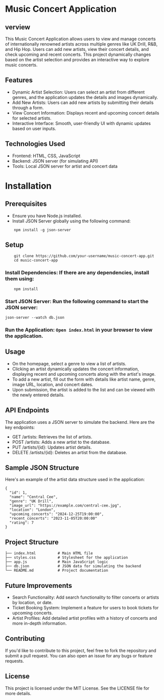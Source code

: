 # Music Concert Application
## verview
This Music Concert Application allows users to view and manage concerts of internationally renowned artists across multiple genres like UK Drill, R&B, and Hip Hop. Users can add new artists, view their concert details, and check upcoming and recent concerts. This project dynamically changes based on the artist selection and provides an interactive way to explore music concerts.

## Features
- Dynamic Artist Selection: Users can select an artist from different genres, and the application updates the details and images dynamically.
- Add New Artists: Users can add new artists by submitting their details through a form.
- View Concert Information: Displays recent and upcoming concert details for selected artists.
- Interactive Interface: Smooth, user-friendly UI with dynamic updates based on user inputs.

## Technologies Used
- Frontend: HTML, CSS, JavaScript
- Backend: JSON server (for simulating API)
- Tools: Local JSON server for artist and concert data

# Installation
## Prerequisites
- Ensure you have Node.js installed.
- Install JSON Server globally using the following command:
```
    npm install -g json-server
```
## Setup
```
    git clone https://github.com/your-username/music-concert-app.git
    cd music-concert-app

```
### Install Dependencies: If there are any dependencies, install them using:
```
    npm install
```    
### Start JSON Server: Run the following command to start the JSON server:
```
json-server --watch db.json
```
### Run the Application: `Open index.html` in your browser to view the application.

## Usage
- On the homepage, select a genre to view a list of artists.
- Clicking an artist dynamically updates the concert information, displaying recent and upcoming concerts along with the artist's image.
- To add a new artist, fill out the form with details like artist name, genre, image URL, location, and concert dates.
- Upon submission, the artist is added to the list and can be viewed with the newly entered details.

## API Endpoints
The application uses a JSON server to simulate the backend. Here are the key endpoints:

- GET /artists: Retrieves the list of artists.
- POST /artists: Adds a new artist to the database.
- PUT /artists/{id}: Updates artist details.
- DELETE /artists/{id}: Deletes an artist from the database.

## Sample JSON Structure
Here's an example of the artist data structure used in the application:

```
{
  "id": 1,
  "name": "Central Cee",
  "genre": "UK Drill",
  "image_url": "https://example.com/central-cee.jpg",
  "location": "London",
  "upcoming_concerts": "2024-12-25T19:00:00",
  "recent_concerts": "2023-11-05T20:00:00"
  "rating": 7
}
```
## Project Structure
```
├── index.html          # Main HTML file
├── styles.css          # Stylesheet for the application
├── app.js              # Main JavaScript logic
├── db.json             # JSON data for simulating the backend
└── README.md           # Project documentation
```
## Future Improvements
- Search Functionality: Add search functionality to filter concerts or artists by location, or date.
- Ticket Booking System: Implement a feature for users to book tickets for upcoming concerts.
- Artist Profiles: Add detailed artist profiles with a history of concerts and more in-depth information.

## Contributing
If you'd like to contribute to this project, feel free to fork the repository and submit a pull request. You can also open an issue for any bugs or feature requests.

## License
This project is licensed under the MIT License. See the LICENSE file for more details.